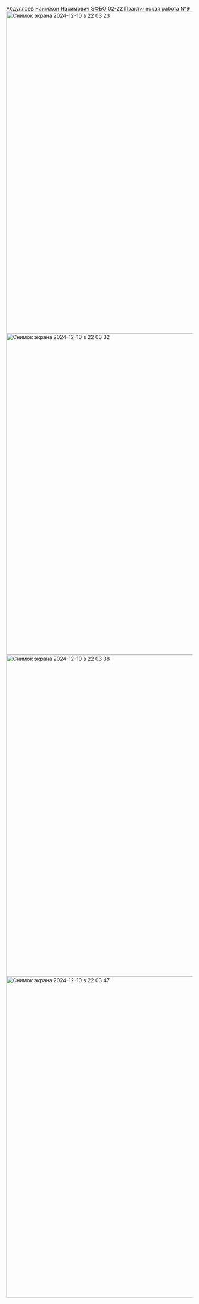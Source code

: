 Абдуллоев Наимжон Насимович ЭФБО 02-22
Практическая работа №9
<img width="868" alt="Снимок экрана 2024-12-10 в 22 03 23" src="https://github.com/user-attachments/assets/6a723a12-4d85-4ed0-95be-064b6a70a9d8">
<img width="868" alt="Снимок экрана 2024-12-10 в 22 03 32" src="https://github.com/user-attachments/assets/7941fdce-09e2-49f5-9a14-3e82d2abe2c7">
<img width="868" alt="Снимок экрана 2024-12-10 в 22 03 38" src="https://github.com/user-attachments/assets/13254890-898e-4cc9-b30e-3d53996ff9ee">
<img width="868" alt="Снимок экрана 2024-12-10 в 22 03 47" src="https://github.com/user-attachments/assets/56debbae-50fa-4fc3-9641-d2402128957c">
